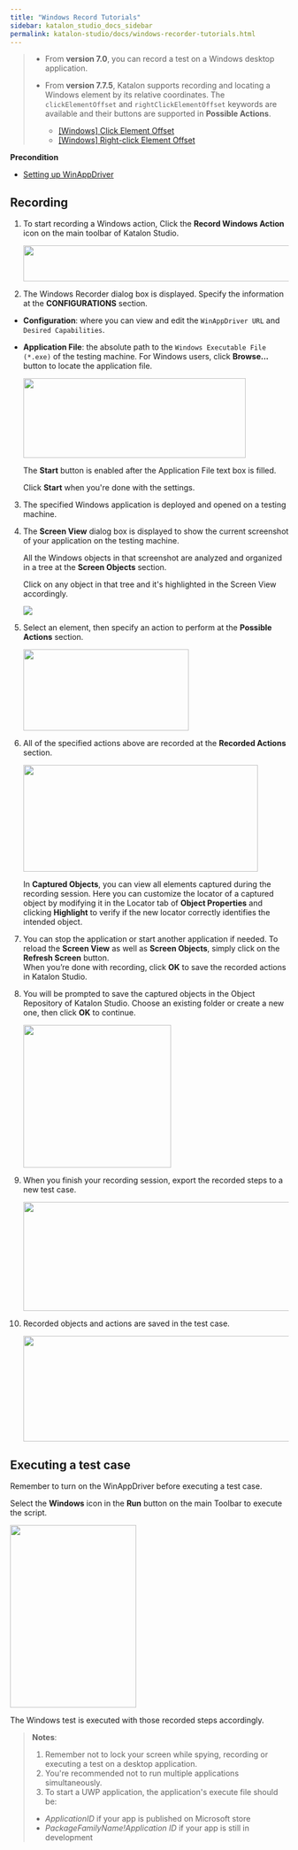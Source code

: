 ```yaml
---
title: "Windows Record Tutorials"
sidebar: katalon_studio_docs_sidebar
permalink: katalon-studio/docs/windows-recorder-tutorials.html
---
```

> * From **version 7.0**, you can record a test on a Windows desktop application.
>
> * From **version 7.7.5**, Katalon supports recording and locating a Windows element by its relative coordinates. The `clickElementOffset` and `rightClickElementOffset` keywords are available and their buttons are supported in **Possible Actions**.
>    * [[Windows] Click Element Offset](https://docs.katalon.com/katalon-studio/docs/windows-kw-click-element-offset.html)
>    * [[Windows] Right-click Element Offset](https://docs.katalon.com/katalon-studio/docs/windows-kw-rightclick-element-offset.html)

**Precondition**

* [Setting up WinAppDriver](https://docs.katalon.com/katalon-studio/docs/setup-winappdriver.html)

## Recording

1. To start recording a Windows action, Click the **Record Windows Action** icon on the main toolbar of Katalon Studio.

    <img src="https://github.com/katalon-studio/docs-images/raw/master/katalon-studio/docs/introduction-desktop-app-testing/Windows_Record_Action.png" width="600.5" height="65">

2. The Windows Recorder dialog box is displayed. Specify the information at the **CONFIGURATIONS** section.

* **Configuration**: where you can view and edit the `WinAppDriver URL` and `Desired Capabilities`.

* **Application File**: the absolute path to the `Windows Executable File (*.exe)` of the testing machine. For Windows users, click **Browse...** button to locate the application file.

    <img src="https://github.com/katalon-studio/docs-images/raw/master/katalon-studio/docs/record-windows-actions/Record-step2.png" width="402" height="144">

    The **Start** button is enabled after the Application File text box is filled.

    Click **Start** when you're done with the settings.

3. The specified Windows application is deployed and opened on a testing machine.

4. The **Screen View** dialog box is displayed to show the current screenshot of your application on the testing machine.

    All the Windows objects in that screenshot are analyzed and organized in a tree at the **Screen Objects** section.

    Click on any object in that tree and it's highlighted in the Screen View accordingly.

    <img src="https://github.com/katalon-studio/docs-images/raw/master/katalon-studio/docs/record-windows-actions/highlighted.png">

5. Select an element, then specify an action to perform at the **Possible Actions** section.

    <img src="https://github.com/katalon-studio/docs-images/raw/master/katalon-studio/docs/record-windows-actions/actions.png" width="299" height="147">

6. All of the specified actions above are recorded at the **Recorded Actions** section.

    <img src="https://github.com/katalon-studio/docs-images/raw/master/katalon-studio/docs/record-windows-actions/step-6.png" width="424" height="193">

   In **Captured Objects**, you can view all elements captured during the recording session. Here you can customize the locator of a captured object by modifying it in the Locator tab of **Object Properties** and clicking **Highlight** to verify if the new locator correctly identifies the intended object.

7. You can stop the application or start another application if needed. To reload the **Screen View** as well as **Screen Objects**, simply click on the **Refresh Screen** button.\
    When you’re done with recording, click **OK** to save the recorded actions in Katalon Studio.

8. You will be prompted to save the captured objects in the Object Repository of Katalon Studio. Choose an existing folder or create a new one, then click **OK** to continue.

    <img src="https://github.com/katalon-studio/docs-images/raw/master/katalon-studio/docs/record-windows-actions/Step9.png" width="267" height="258">

9. When you finish your recording session, export the  recorded steps to a new test case.

    <img src="https://github.com/katalon-studio/docs-images/raw/master/katalon-studio/docs/record-windows-actions/Export-new-TC.png" width="494" height="197">

10. Recorded objects and actions are saved in the test case.

    <img src="https://github.com/katalon-studio/docs-images/raw/master/katalon-studio/docs/record-windows-actions/test-case.png" width="609" height="191">

## Executing a test case

Remember to turn on the WinAppDriver before executing a test case.

Select the **Windows** icon in the **Run** button on the main Toolbar to execute the script.

<img src="https://github.com/katalon-studio/docs-images/raw/master/katalon-studio/docs/record-windows-actions/step13.png" width="228" height="330">

The Windows test is executed with those recorded steps accordingly.

>**Notes**:
>
> 1. Remember not to lock your screen while spying, recording or executing a test on a desktop application.
> 2. You're recommended not to run multiple applications simultaneously.
> 3. To start a UWP application, the application's execute file should be:
> 
> * *ApplicationID* if your app is published on Microsoft store
> * *PackageFamilyName!Application ID* if your app is still in development
